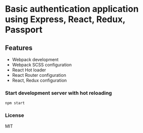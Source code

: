 # Basic authentication application using Express, React, Redux, Passport

## Features

- Webpack development
- Webpack SCSS configuration
- React Hot loader
- React Router configuration
- React, Redux configuration

### Start development server with hot reloading

````
npm start
````

### License

MIT
